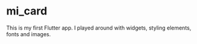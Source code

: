 # mi_card

This is my first Flutter app. I played around with widgets, styling elements, fonts and images.
